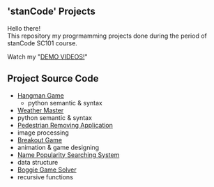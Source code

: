 ## 'stanCode' Projects
Hello there!\
This repository my progrmamming projects done during the period of stanCode SC101 course.

Watch my "[DEMO VIDEOS!](https://drive.google.com/drive/folders/1Gi3bn9qPW_gR0ISyGzVPLd5Bztdvd7rF?fbclid=IwAR36BW3v_bHn-Idsh-0_ROSWLwrXOzoervZId25OOzH2LX4b6FCGDfULdDg)"

## Project Source Code
* [Hangman Game](https://github.com/Dlin163/sc-project/blob/main/stanCode_Projects/hangman_game/hangman.py)
   * python semantic & syntax
* [Weather Master](https://github.com/Dlin163/sc-project/blob/main/stanCode_Projects/weather_master.py)
 * python semantic & syntax
* [Pedestrian Removing Application](https://github.com/Dlin163/sc-project/blob/main/stanCode_Projects/my_photoshop/stanCodoshop.py)
 * image processing
* [Breakout Game](https://github.com/Dlin163/sc-project/blob/main/stanCode_Projects/break_out_game/breakout.py)
 * animation & game designing
* [Name Popularity Searching System](https://github.com/Dlin163/sc-project/blob/main/stanCode_Projects/name_searching_system/babygraphics.py)
 * data structure
* [Boggie Game Solver](https://github.com/Dlin163/sc-project/blob/main/stanCode_Projects/boggle_game_solver/boggle.py)
 * recursive functions
